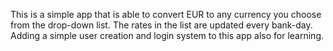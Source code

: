 This is a simple app that is able to convert EUR to any currency you choose from the drop-down list. The rates in the list are updated every bank-day.
Adding a simple user creation and login system to this app also for learning.